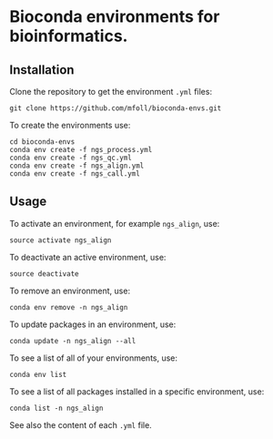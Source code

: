 # Bioconda environments for bioinformatics.

## Installation

Clone the repository to get the environment `.yml` files:
```
git clone https://github.com/mfoll/bioconda-envs.git
```

To create the environments use:
```
cd bioconda-envs
conda env create -f ngs_process.yml 
conda env create -f ngs_qc.yml 
conda env create -f ngs_align.yml 
conda env create -f ngs_call.yml 
```

## Usage

To activate an environment, for example `ngs_align`, use:
```
source activate ngs_align
```

To deactivate an active environment, use:
```
source deactivate
```

To remove an environment, use:
```
conda env remove -n ngs_align
```

To update packages in an environment, use:
```
conda update -n ngs_align --all
```

To see a list of all of your environments, use:
```
conda env list
```

To see a list of all packages installed in a specific environment, use:
```
conda list -n ngs_align
```

See also the content of each `.yml` file. 

